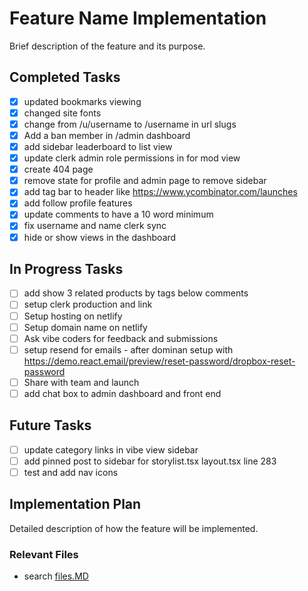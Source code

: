 # Feature Name Implementation

Brief description of the feature and its purpose.

## Completed Tasks

- [x] updated bookmarks viewing
- [x] changed site fonts
- [x] change from /u/username to /username in url slugs
- [x] Add a ban member in /admin dashboard
- [x] add sidebar leaderboard to list view
- [x] update clerk admin role permissions in for mod view
- [x] create 404 page
- [x] remove state for profile and admin page to remove sidebar
- [x] add tag bar to header like https://www.ycombinator.com/launches
- [x] add follow profile features
- [x] update comments to have a 10 word minimum
- [x] fix username and name clerk sync
- [x] hide or show views in the dashboard

## In Progress Tasks

- [ ] add show 3 related products by tags below comments
- [ ] setup clerk production and link
- [ ] Setup hosting on netlify
- [ ] Setup domain name on netlify
- [ ] Ask vibe coders for feedback and submissions
- [ ] setup resend for emails - after dominan setup with https://demo.react.email/preview/reset-password/dropbox-reset-password
- [ ] Share with team and launch
- [ ] add chat box to admin dashboard and front end

## Future Tasks

- [ ] update category links in vibe view sidebar
- [ ] add pinned post to sidebar for storylist.tsx layout.tsx line 283
- [ ] test and add nav icons

## Implementation Plan

Detailed description of how the feature will be implemented.

### Relevant Files

- search [files.MD](files.MD)
